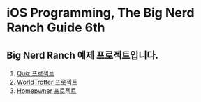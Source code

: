 iOS Programming, The Big Nerd Ranch Guide 6th
=================================================

Big Nerd Ranch 예제 프로젝트입니다.
------------------------------

1. [Quiz 프로젝트](./Quiz)
2. [WorldTrotter 프로젝트](./WorldTrotter)
3. [Homepwner 프로젝트](./Homepnwer)